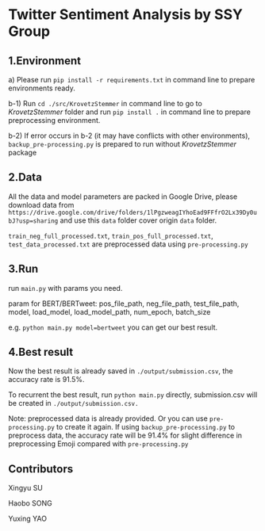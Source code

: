 # Twitter Sentiment Analysis by SSY Group
## 1.Environment

a) Please run `pip install -r requirements.txt` in command line to prepare environments ready.

b-1) Run `cd ./src/KrovetzStemmer` in command line to go to *KrovetzStemmer* folder and run `pip install .` in command line to prepare preprocessing environment. 

b-2) If error occurs in b-2 (it may have conflicts with other environments), `backup_pre-processing.py` is prepared to run without *KrovetzStemmer* package

## 2.Data

All the data and model parameters are packed in Google Drive, please download data from `https://drive.google.com/drive/folders/1lPgzweagIYhoEad9FFfrO2Lx39Dy0ubJ?usp=sharing` and use this `data` folder cover origin `data` folder.

`train_neg_full_processed.txt`, `train_pos_full_processed.txt`, `test_data_processed.txt` are preprocessed data using `pre-processing.py`

## 3.Run

run `main.py` with params you need.

param for BERT/BERTweet: pos_file_path, neg_file_path, test_file_path, model, load_model, load_model_path, num_epoch, batch_size

e.g. `python main.py model=bertweet` you can get our best result. 

## 4.Best result

Now the best result is already saved in `./output/submission.csv`, the accuracy rate is 91.5%.

To recurrent the best result, run `python main.py` directly, submission.csv will be created in `./output/submission.csv.` 

Note: preprocessed data is already provided. Or you can use `pre-processing.py` to create it again. If using `backup_pre-processing.py` to preprocess data, the accuracy rate will be 91.4% for slight difference in preprocessing Emoji compared with `pre-processing.py`


## Contributors
Xingyu SU

Haobo SONG

Yuxing YAO








